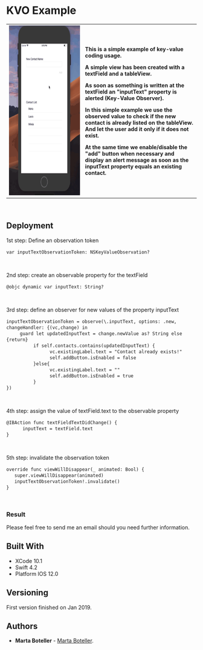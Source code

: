 # KVO Example

<table border=0 bordercolorlight=white>
<tr>
<th width=40%>
<img src="https://github.com/martaboteller/KVOExample/blob/master/KVOExample/resources/kvo.gif?raw=true" width="300" height="450"> 
</th>
<th align="left" width=60%>
  <p>This is a simple example of key-value coding usage.</p>
  
  <p>A simple view has been created with a textField and a tableView.</p>
  <p>
  As soon as something is written at the textField an "inputText" property is alerted (Key-Value Observer).
 
 <p> In this simple example we use the observed value to check if the new contact is already listed on the tableView. And let the user add it only if it does not exist.  </p>
  <p>
  At the same time we enable/disable the "add" button when necessary and display an alert message as soon as the inputText property equals an existing contact. 
  </p>
</th>
</tr>
</table>


&nbsp;

## Deployment

1st step: Define an observation token

```
var inputTextObservationToken: NSKeyValueObservation?
```
&nbsp;

2nd step: create an observable property for the textField
```
@objc dynamic var inputText: String?
```
&nbsp;


3rd step: define an observer for new values of the property inputText
```
inputTextObservationToken = observe(\.inputText, options: .new, changeHandler: {(vc,change) in
     guard let updatedInputText = change.newValue as? String else {return}
          if self.contacts.contains(updatedInputText) {
                vc.existingLabel.text = "Contact already exists!"
                self.addButton.isEnabled = false
          }else{
                vc.existingLabel.text = ""
                self.addButton.isEnabled = true
          }
})
```
&nbsp;

4th step: assign the value of textField.text to the observable property
```
@IBAction func textFieldTextDidChange() {
      inputText = textField.text
}
```
&nbsp;

5th step: invalidate the observation token 
```
override func viewWillDisappear(_ animated: Bool) {
   super.viewWillDisappear(animated)
   inputTextObservationToken!.invalidate()
}
```

&nbsp;


### Result

Please feel free to send me an email should you need further information.

## Built With

* XCode 10.1
* Swift 4.2
* Platform IOS 12.0

## Versioning

First version finished on Jan 2019.

## Authors

* **Marta Boteller** - [Marta Boteller](https://github.com/martaboteller).


